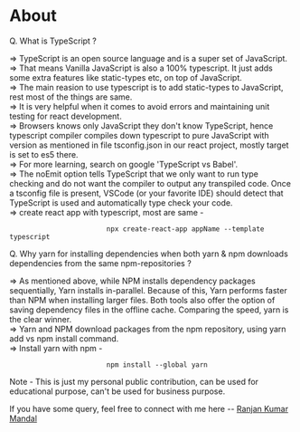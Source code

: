 # About

Q. What is TypeScript ?

=> TypeScript is an open source language and is a super set of JavaScript.  
=> That means Vanilla JavaScript is also a 100% typescript. It just adds some extra features like static-types etc, on top of JavaScript.  
=> The main reasion to use typescript is to add static-types to JavaScript, rest most of the things are same.  
=> It is very helpful when it comes to avoid errors and maintaining unit testing for react development.  
=> Browsers knows only JavaScript they don't know TypeScript, hence typescript compiler compiles down typescript to pure JavaScript with version as mentioned in file tsconfig.json in our react project, mostly target is set to es5 there.  
=> For more learning, search on google 'TypeScript vs Babel'.  
=> The noEmit option tells TypeScript that we only want to run type checking and do not want the compiler to output any transpiled code. Once a tsconfig file is present, VSCode (or your favorite IDE) should detect that TypeScript is used and automatically type check your code.  
=> create react app with typescript, most are same -

                            npx create-react-app appName --template typescript

Q. Why yarn for installing dependencies when both yarn & npm downloads dependencies from the same npm-repositories ?

=> As mentioned above, while NPM installs dependency packages sequentially, Yarn installs in-parallel. Because of this, Yarn performs faster than NPM when installing larger files. Both tools also offer the option of saving dependency files in the offline cache. Comparing the speed, yarn is the clear winner.  
=> Yarn and NPM download packages from the npm repository, using yarn add vs npm install command.  
=> Install yarn with npm -

                            npm install --global yarn

Note - This is just my personal public contribution, can be used for educational purpose, can't be used for business purpose.

If you have some query, feel free to connect with me here -- [Ranjan Kumar Mandal](https://www.linkedin.com/in/ranjan-kumar-m-818367158/)
